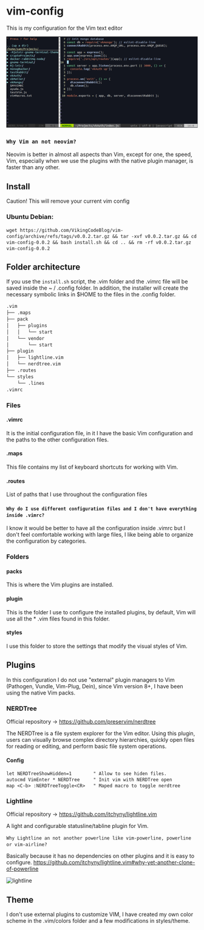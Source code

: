 # vim-config

This is my configuration for the Vim text editor

![screenshot](./screenshot.png)

### `Why Vim an not neovim?`
Neovim is better in almost all aspects than Vim, except for one, the speed, Vim, especially when we use the plugins with the native plugin manager, is faster than any other.
## Install
Caution! This will remove your current vim config

### Ubuntu Debian:
```
wget https://github.com/VikingCodeBlog/vim-config/archive/refs/tags/v0.0.2.tar.gz && tar -xvf v0.0.2.tar.gz && cd vim-config-0.0.2 && bash install.sh && cd .. && rm -rf v0.0.2.tar.gz vim-config-0.0.2

```

## Folder architecture
If you use the `install.sh` script, the .vim folder and the .vimrc file will be saved inside the ~ / .config folder. In addition, the installer will create the necessary symbolic links in $HOME to the files in the .config folder.

```bash
.vim
├── .maps
├── pack
│   ├── plugins
│   │   └── start
│   └── vendor
│       └── start
├── plugin
│   ├── lightline.vim
│   └── nerdtree.vim
├── .routes
└── styles
    └── .lines
.vimrc
```

### Files
#### .vimrc
It is the initial configuration file, in it I have the basic Vim configuration and the paths to the other configuration files.
#### .maps
This file contains my list of keyboard shortcuts for working with Vim.

#### .routes
List of paths that I use throughout the configuration files

#### `Why do I use different configuration files and I don't have everything inside .vimrc?`
I know it would be better to have all the configuration inside .vimrc but I don't feel comfortable working with large files, I like being able to organize the configuration by categories.

### Folders
#### packs
This is where the Vim plugins are installed.

#### plugin
This is the folder I use to configure the installed plugins, by default, Vim will use all the * .vim files found in this folder.
#### styles
I use this folder to store the settings that modify the visual styles of Vim.

## Plugins
In this configuration I do not use "external" plugin managers to Vim (Pathogen, Vundle, Vim-Plug, Dein), since Vim version 8+, I have been using the native Vim packs.

### NERDTree
Official repository -> https://github.com/preservim/nerdtree

The NERDTree is a file system explorer for the Vim editor. Using this plugin, users can visually browse complex directory hierarchies, quickly open files for reading or editing, and perform basic file system operations.

#### Config

```vim
let NERDTreeShowHidden=1        " Allow to see hiden files.
autocmd VimEnter * NERDTree     " Init vim with NERDTree open
map <C-b> :NERDTreeToggle<CR>   " Maped macro to toggle nerdtree
```

### Lightline
Official repository -> https://github.com/itchyny/lightline.vim

A light and configurable statusline/tabline plugin for Vim.

`Why Lightline an not another powerline like vim-powerline, powerline or vim-airline?`

Basically because it has no dependencies on other plugins and it is easy to configure.
https://github.com/itchyny/lightline.vim#why-yet-another-clone-of-powerline


![lightline](https://raw.githubusercontent.com/wiki/itchyny/lightline.vim/image/powerline.png)

## Theme
I don't use external plugins to customize VIM, I have created my own color scheme in the .vim/colors folder and a few modifications in styles/theme.